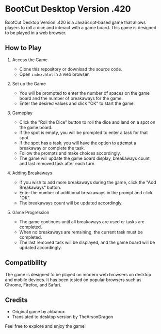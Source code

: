 # BootCut Desktop Version .420

BootCut Desktop Version .420 is a JavaScript-based game that allows players to roll a dice and interact with a game board. This game is designed to be played in a web browser.

## How to Play

1. Access the Game
   - Clone this repository or download the source code.
   - Open `index.html` in a web browser.

2. Set up the Game
   - You will be prompted to enter the number of spaces on the game board and the number of breakaways for the game.
   - Enter the desired values and click "OK" to start the game.

3. Gameplay
   - Click the "Roll the Dice" button to roll the dice and land on a spot on the game board.
   - If the spot is empty, you will be prompted to enter a task for that spot.
   - If the spot has a task, you will have the option to attempt a breakaway or complete the task.
   - Follow the prompts and make choices accordingly.
   - The game will update the game board display, breakaways count, and last removed task after each turn.

4. Adding Breakaways
   - If you wish to add more breakaways during the game, click the "Add Breakaways" button.
   - Enter the number of additional breakaways in the prompt and click "OK".
   - The breakaways count will be updated accordingly.

5. Game Progression
   - The game continues until all breakaways are used or tasks are completed.
   - When no breakaways are remaining, the current task must be completed.
   - The last removed task will be displayed, and the game board will be updated accordingly.

## Compatibility
The game is designed to be played on modern web browsers on desktop and mobile devices. It has been tested on popular browsers such as Chrome, Firefox, and Safari.

## Credits
- Original game by abbabox
- Translated to desktop version by TheArsonDragon

Feel free to explore and enjoy the game!

